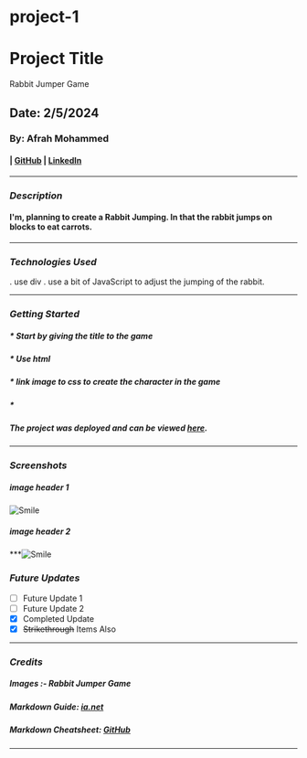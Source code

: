 # project-1
# Project Title
Rabbit Jumper Game 
## Date: 2/5/2024

### By: Afrah Mohammed

####  | [GitHub]((https://github.com/Afrah-9903)) | [LinkedIn](www.linkedin.com/in/afrah-mohd-6ab257276)
***

### ***Description***
####  I'm, planning to create a Rabbit Jumping. In that the rabbit jumps on blocks to eat carrots.
***

### ***Technologies Used***
 . use div
 . use a bit of JavaScript to adjust the jumping of the rabbit.
***

### ***Getting Started***

##### * Start by giving the title to the game
#####  * Use html 
#####  * link image to css to create the character in the game
#####  *
##### The project was deployed and can be viewed [here](URL).
***

### ***Screenshots***

##### image header 1
![Smile](https://i.imgur.com/7l3fGDL.jpeg )

##### image header 2 
***![Smile]( https://i.imgur.com/RYn114q.jpeg)


### ***Future Updates***

- [ ] Future Update 1
- [ ] Future Update 2
- [x] Completed Update
- [x] ~~Strikethrough~~ Items Also
***

### ***Credits***

#####  Images :- Rabbit Jumper Game

##### Markdown Guide: [ia.net](https://ia.net/writer/support/general/markdown-guide)

##### Markdown Cheatsheet: [GitHub](https://guides.github.com/pdfs/markdown-cheatsheet-online.pdf)
***
